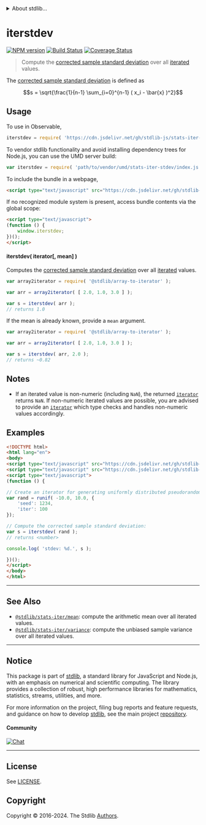 <!--

@license Apache-2.0

Copyright (c) 2019 The Stdlib Authors.

Licensed under the Apache License, Version 2.0 (the "License");
you may not use this file except in compliance with the License.
You may obtain a copy of the License at

   http://www.apache.org/licenses/LICENSE-2.0

Unless required by applicable law or agreed to in writing, software
distributed under the License is distributed on an "AS IS" BASIS,
WITHOUT WARRANTIES OR CONDITIONS OF ANY KIND, either express or implied.
See the License for the specific language governing permissions and
limitations under the License.

-->


<details>
  <summary>
    About stdlib...
  </summary>
  <p>We believe in a future in which the web is a preferred environment for numerical computation. To help realize this future, we've built stdlib. stdlib is a standard library, with an emphasis on numerical and scientific computation, written in JavaScript (and C) for execution in browsers and in Node.js.</p>
  <p>The library is fully decomposable, being architected in such a way that you can swap out and mix and match APIs and functionality to cater to your exact preferences and use cases.</p>
  <p>When you use stdlib, you can be absolutely certain that you are using the most thorough, rigorous, well-written, studied, documented, tested, measured, and high-quality code out there.</p>
  <p>To join us in bringing numerical computing to the web, get started by checking us out on <a href="https://github.com/stdlib-js/stdlib">GitHub</a>, and please consider <a href="https://opencollective.com/stdlib">financially supporting stdlib</a>. We greatly appreciate your continued support!</p>
</details>

# iterstdev

[![NPM version][npm-image]][npm-url] [![Build Status][test-image]][test-url] [![Coverage Status][coverage-image]][coverage-url] <!-- [![dependencies][dependencies-image]][dependencies-url] -->

> Compute the [corrected sample standard deviation][sample-stdev] over all [iterated][mdn-iterator-protocol] values.

<section class="intro">

The [corrected sample standard deviation][sample-stdev] is defined as

<!-- <equation class="equation" label="eq:corrected_sample_standard_deviation" align="center" raw="s = \sqrt{\frac{1}{n-1} \sum_{i=0}^{n-1} ( x_i - \bar{x} )^2}" alt="Equation for the corrected sample standard deviation."> -->

```math
s = \sqrt{\frac{1}{n-1} \sum_{i=0}^{n-1} ( x_i - \bar{x} )^2}
```

<!-- <div class="equation" align="center" data-raw-text="s = \sqrt{\frac{1}{n-1} \sum_{i=0}^{n-1} ( x_i - \bar{x} )^2}" data-equation="eq:corrected_sample_standard_deviation">
    <img src="https://cdn.jsdelivr.net/gh/stdlib-js/stdlib@03e3798c09b1c8873fbc09a227eb8c7e88d0b985/lib/node_modules/@stdlib/stats/iter/stdev/docs/img/equation_corrected_sample_standard_deviation.svg" alt="Equation for the corrected sample standard deviation.">
    <br>
</div> -->

<!-- </equation> -->

</section>

<!-- /.intro -->

<!-- Package usage documentation. -->



<section class="usage">

## Usage

To use in Observable,

```javascript
iterstdev = require( 'https://cdn.jsdelivr.net/gh/stdlib-js/stats-iter-stdev@umd/browser.js' )
```

To vendor stdlib functionality and avoid installing dependency trees for Node.js, you can use the UMD server build:

```javascript
var iterstdev = require( 'path/to/vendor/umd/stats-iter-stdev/index.js' )
```

To include the bundle in a webpage,

```html
<script type="text/javascript" src="https://cdn.jsdelivr.net/gh/stdlib-js/stats-iter-stdev@umd/browser.js"></script>
```

If no recognized module system is present, access bundle contents via the global scope:

```html
<script type="text/javascript">
(function () {
    window.iterstdev;
})();
</script>
```

#### iterstdev( iterator\[, mean] )

Computes the [corrected sample standard deviation][sample-stdev] over all [iterated][mdn-iterator-protocol] values.

```javascript
var array2iterator = require( '@stdlib/array-to-iterator' );

var arr = array2iterator( [ 2.0, 1.0, 3.0 ] );

var s = iterstdev( arr );
// returns 1.0
```

If the mean is already known, provide a `mean` argument.

```javascript
var array2iterator = require( '@stdlib/array-to-iterator' );

var arr = array2iterator( [ 2.0, 1.0, 3.0 ] );

var s = iterstdev( arr, 2.0 );
// returns ~0.82
```

</section>

<!-- /.usage -->

<!-- Package usage notes. Make sure to keep an empty line after the `section` element and another before the `/section` close. -->

<section class="notes">

## Notes

-   If an iterated value is non-numeric (including `NaN`), the returned [`iterator`][mdn-iterator-protocol] returns `NaN`. If non-numeric iterated values are possible, you are advised to provide an [`iterator`][mdn-iterator-protocol] which type checks and handles non-numeric values accordingly.

</section>

<!-- /.notes -->

<!-- Package usage examples. -->

<section class="examples">

## Examples

<!-- eslint no-undef: "error" -->

```html
<!DOCTYPE html>
<html lang="en">
<body>
<script type="text/javascript" src="https://cdn.jsdelivr.net/gh/stdlib-js/random-iter-uniform@umd/browser.js"></script>
<script type="text/javascript" src="https://cdn.jsdelivr.net/gh/stdlib-js/stats-iter-stdev@umd/browser.js"></script>
<script type="text/javascript">
(function () {

// Create an iterator for generating uniformly distributed pseudorandom numbers:
var rand = runif( -10.0, 10.0, {
    'seed': 1234,
    'iter': 100
});

// Compute the corrected sample standard deviation:
var s = iterstdev( rand );
// returns <number>

console.log( 'stdev: %d.', s );

})();
</script>
</body>
</html>
```

</section>

<!-- /.examples -->

<!-- Section to include cited references. If references are included, add a horizontal rule *before* the section. Make sure to keep an empty line after the `section` element and another before the `/section` close. -->

<section class="references">

</section>

<!-- /.references -->

<!-- Section for related `stdlib` packages. Do not manually edit this section, as it is automatically populated. -->

<section class="related">

* * *

## See Also

-   <span class="package-name">[`@stdlib/stats-iter/mean`][@stdlib/stats/iter/mean]</span><span class="delimiter">: </span><span class="description">compute the arithmetic mean over all iterated values.</span>
-   <span class="package-name">[`@stdlib/stats-iter/variance`][@stdlib/stats/iter/variance]</span><span class="delimiter">: </span><span class="description">compute the unbiased sample variance over all iterated values.</span>

</section>

<!-- /.related -->

<!-- Section for all links. Make sure to keep an empty line after the `section` element and another before the `/section` close. -->


<section class="main-repo" >

* * *

## Notice

This package is part of [stdlib][stdlib], a standard library for JavaScript and Node.js, with an emphasis on numerical and scientific computing. The library provides a collection of robust, high performance libraries for mathematics, statistics, streams, utilities, and more.

For more information on the project, filing bug reports and feature requests, and guidance on how to develop [stdlib][stdlib], see the main project [repository][stdlib].

#### Community

[![Chat][chat-image]][chat-url]

---

## License

See [LICENSE][stdlib-license].


## Copyright

Copyright &copy; 2016-2024. The Stdlib [Authors][stdlib-authors].

</section>

<!-- /.stdlib -->

<!-- Section for all links. Make sure to keep an empty line after the `section` element and another before the `/section` close. -->

<section class="links">

[npm-image]: http://img.shields.io/npm/v/@stdlib/stats-iter-stdev.svg
[npm-url]: https://npmjs.org/package/@stdlib/stats-iter-stdev

[test-image]: https://github.com/stdlib-js/stats-iter-stdev/actions/workflows/test.yml/badge.svg?branch=main
[test-url]: https://github.com/stdlib-js/stats-iter-stdev/actions/workflows/test.yml?query=branch:main

[coverage-image]: https://img.shields.io/codecov/c/github/stdlib-js/stats-iter-stdev/main.svg
[coverage-url]: https://codecov.io/github/stdlib-js/stats-iter-stdev?branch=main

<!--

[dependencies-image]: https://img.shields.io/david/stdlib-js/stats-iter-stdev.svg
[dependencies-url]: https://david-dm.org/stdlib-js/stats-iter-stdev/main

-->

[chat-image]: https://img.shields.io/gitter/room/stdlib-js/stdlib.svg
[chat-url]: https://app.gitter.im/#/room/#stdlib-js_stdlib:gitter.im

[stdlib]: https://github.com/stdlib-js/stdlib

[stdlib-authors]: https://github.com/stdlib-js/stdlib/graphs/contributors

[umd]: https://github.com/umdjs/umd
[es-module]: https://developer.mozilla.org/en-US/docs/Web/JavaScript/Guide/Modules

[deno-url]: https://github.com/stdlib-js/stats-iter-stdev/tree/deno
[deno-readme]: https://github.com/stdlib-js/stats-iter-stdev/blob/deno/README.md
[umd-url]: https://github.com/stdlib-js/stats-iter-stdev/tree/umd
[umd-readme]: https://github.com/stdlib-js/stats-iter-stdev/blob/umd/README.md
[esm-url]: https://github.com/stdlib-js/stats-iter-stdev/tree/esm
[esm-readme]: https://github.com/stdlib-js/stats-iter-stdev/blob/esm/README.md
[branches-url]: https://github.com/stdlib-js/stats-iter-stdev/blob/main/branches.md

[stdlib-license]: https://raw.githubusercontent.com/stdlib-js/stats-iter-stdev/main/LICENSE

[sample-stdev]: https://en.wikipedia.org/wiki/Standard_deviation

[mdn-iterator-protocol]: https://developer.mozilla.org/en-US/docs/Web/JavaScript/Reference/Iteration_protocols#The_iterator_protocol

<!-- <related-links> -->

[@stdlib/stats/iter/mean]: https://github.com/stdlib-js/stats-iter-mean/tree/umd

[@stdlib/stats/iter/variance]: https://github.com/stdlib-js/stats-iter-variance/tree/umd

<!-- </related-links> -->

</section>

<!-- /.links -->

